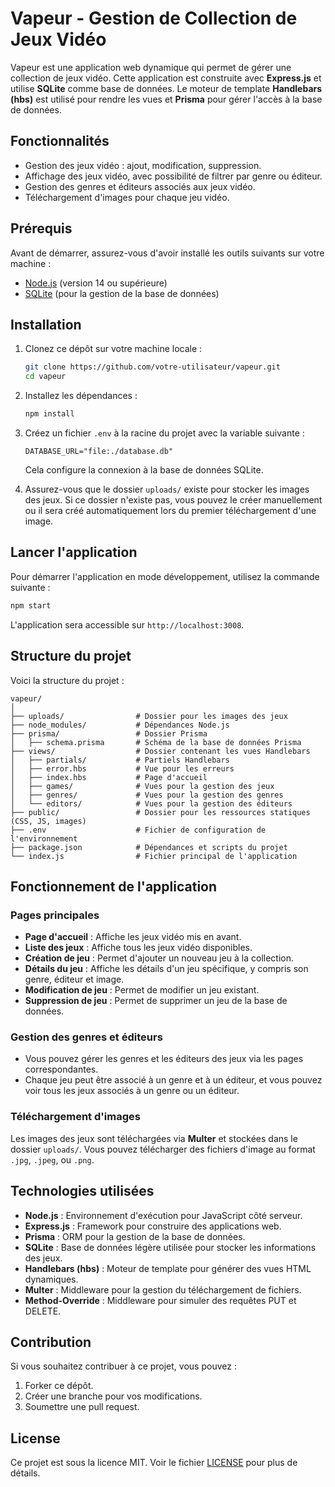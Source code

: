 
# Vapeur - Gestion de Collection de Jeux Vidéo

Vapeur est une application web dynamique qui permet de gérer une collection de jeux vidéo. Cette application est construite avec **Express.js** et utilise **SQLite** comme base de données. Le moteur de template **Handlebars (hbs)** est utilisé pour rendre les vues et **Prisma** pour gérer l'accès à la base de données.

## Fonctionnalités

- Gestion des jeux vidéo : ajout, modification, suppression.
- Affichage des jeux vidéo, avec possibilité de filtrer par genre ou éditeur.
- Gestion des genres et éditeurs associés aux jeux vidéo.
- Téléchargement d'images pour chaque jeu vidéo.

## Prérequis

Avant de démarrer, assurez-vous d'avoir installé les outils suivants sur votre machine :

- [Node.js](https://nodejs.org/) (version 14 ou supérieure)
- [SQLite](https://www.sqlite.org/) (pour la gestion de la base de données)

## Installation

1. Clonez ce dépôt sur votre machine locale :
    ```bash
    git clone https://github.com/votre-utilisateur/vapeur.git
    cd vapeur
    ```

2. Installez les dépendances :
    ```bash
    npm install
    ```

3. Créez un fichier `.env` à la racine du projet avec la variable suivante :

    ```env
    DATABASE_URL="file:./database.db"
    ```

    Cela configure la connexion à la base de données SQLite.

4. Assurez-vous que le dossier `uploads/` existe pour stocker les images des jeux. Si ce dossier n'existe pas, vous pouvez le créer manuellement ou il sera créé automatiquement lors du premier téléchargement d'une image.

## Lancer l'application

Pour démarrer l'application en mode développement, utilisez la commande suivante :

```bash
npm start
```

L'application sera accessible sur `http://localhost:3008`.

## Structure du projet

Voici la structure du projet :

```
vapeur/
│
├── uploads/                # Dossier pour les images des jeux
├── node_modules/           # Dépendances Node.js
├── prisma/                 # Dossier Prisma
│   ├── schema.prisma       # Schéma de la base de données Prisma
├── views/                  # Dossier contenant les vues Handlebars
│   ├── partials/           # Partiels Handlebars
│   ├── error.hbs           # Vue pour les erreurs
│   ├── index.hbs           # Page d'accueil
│   ├── games/              # Vues pour la gestion des jeux
│   ├── genres/             # Vues pour la gestion des genres
│   └── editors/            # Vues pour la gestion des éditeurs
├── public/                 # Dossier pour les ressources statiques (CSS, JS, images)
├── .env                    # Fichier de configuration de l'environnement
├── package.json            # Dépendances et scripts du projet
└── index.js                # Fichier principal de l'application
```

## Fonctionnement de l'application

### Pages principales

- **Page d'accueil** : Affiche les jeux vidéo mis en avant.
- **Liste des jeux** : Affiche tous les jeux vidéo disponibles.
- **Création de jeu** : Permet d'ajouter un nouveau jeu à la collection.
- **Détails du jeu** : Affiche les détails d'un jeu spécifique, y compris son genre, éditeur et image.
- **Modification de jeu** : Permet de modifier un jeu existant.
- **Suppression de jeu** : Permet de supprimer un jeu de la base de données.

### Gestion des genres et éditeurs

- Vous pouvez gérer les genres et les éditeurs des jeux via les pages correspondantes.
- Chaque jeu peut être associé à un genre et à un éditeur, et vous pouvez voir tous les jeux associés à un genre ou un éditeur.

### Téléchargement d'images

Les images des jeux sont téléchargées via **Multer** et stockées dans le dossier `uploads/`. Vous pouvez télécharger des fichiers d'image au format `.jpg`, `.jpeg`, ou `.png`.

## Technologies utilisées

- **Node.js** : Environnement d'exécution pour JavaScript côté serveur.
- **Express.js** : Framework pour construire des applications web.
- **Prisma** : ORM pour la gestion de la base de données.
- **SQLite** : Base de données légère utilisée pour stocker les informations des jeux.
- **Handlebars (hbs)** : Moteur de template pour générer des vues HTML dynamiques.
- **Multer** : Middleware pour la gestion du téléchargement de fichiers.
- **Method-Override** : Middleware pour simuler des requêtes PUT et DELETE.

## Contribution

Si vous souhaitez contribuer à ce projet, vous pouvez :

1. Forker ce dépôt.
2. Créer une branche pour vos modifications.
3. Soumettre une pull request.

## License

Ce projet est sous la licence MIT. Voir le fichier [LICENSE](LICENSE) pour plus de détails.
